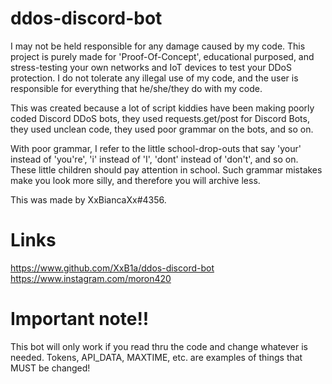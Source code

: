 # ddos-discord-bot
I may not be held responsible for any damage caused by my code. This project is purely made for 'Proof-Of-Concept', educational purposed, and stress-testing your own networks and IoT devices to test your DDoS protection. I do not tolerate any illegal use of my code, and the user is responsible for everything that he/she/they do with my code.

This was created because a lot of script kiddies have been making poorly coded Discord DDoS bots, they used requests.get/post for Discord Bots, they used unclean code, they used poor grammar on the bots, and so on.

With poor grammar, I refer to the little school-drop-outs that say 'your' instead of 'you're', 'i' instead of 'I', 'dont' instead of 'don't', and so on. These little children should pay attention in school. Such grammar mistakes make you look more silly, and therefore you will archive less.

This was made by XxBiancaXx#4356.

# Links
https://www.github.com/XxB1a/ddos-discord-bot
https://www.instagram.com/moron420

# Important note!!
This bot will only work if you read thru the code and change whatever is needed. Tokens, API_DATA, MAXTIME, etc. are examples of things that MUST be changed!

